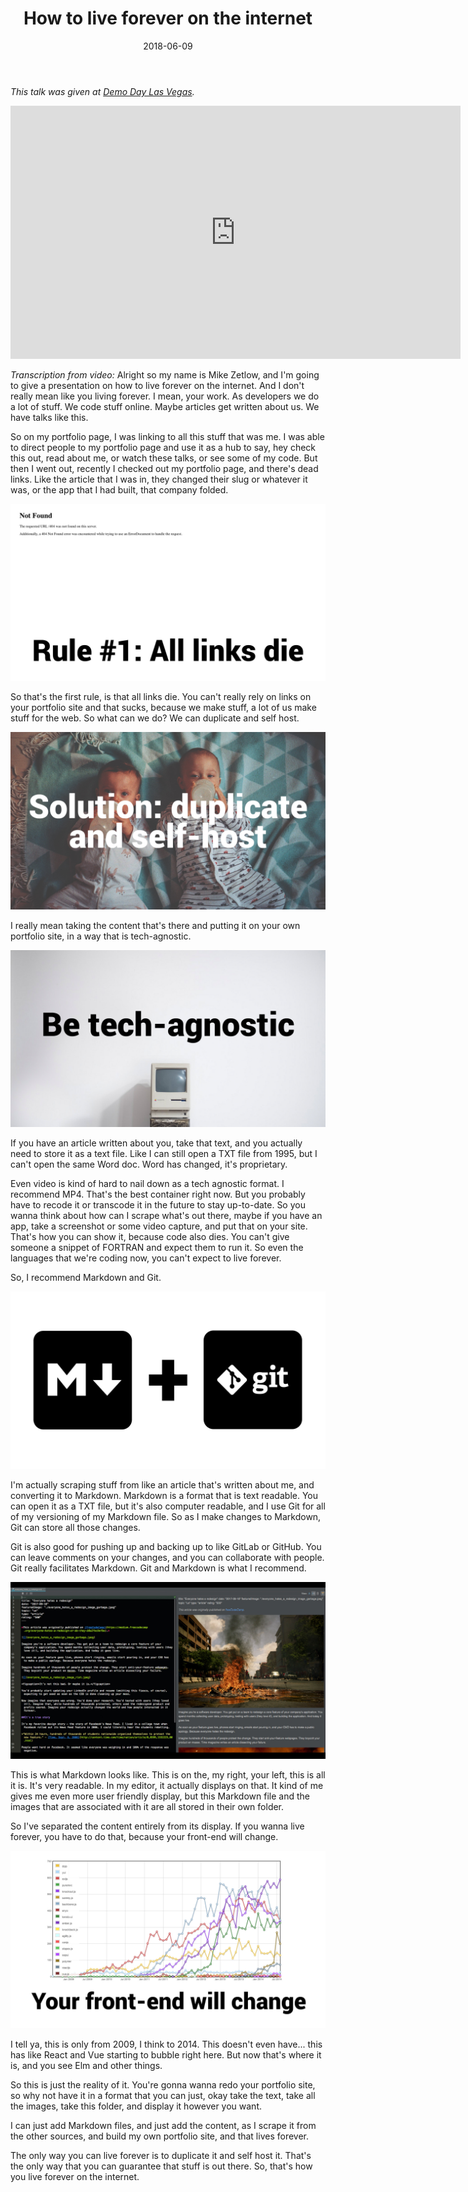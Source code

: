 ﻿---
title: "How to live forever on the internet"
date: "2018-06-09"
featuredImage: "./1-girl-in-field-how-to-live-forever-on-the-internet-mike-zetlow.jpg"
topic: "other stuff"
type: "video"
rating: "400"
draft: false
---

*This talk was given at [Demo Day Las Vegas](http://demoday.vegas/).*

<iframe width="720" height="405" src="https://www.youtube.com/embed/eTWl4nY-XJM?rel=0" frameborder="0" allow="autoplay; encrypted-media" allowfullscreen></iframe>

*Transcription from video:* Alright so my name is Mike Zetlow, and I'm going to give a presentation on how to live forever on the internet. And I don't really mean like you living forever. I mean, your work. As developers we do a lot of stuff. We code stuff online. Maybe articles get written about us. We have talks like this.

So on my portfolio page, I was linking to all this stuff that was me. I was able to direct people to my portfolio page and use it as a hub to say, hey check this out, read about me, or watch these talks, or see some of my code. But then I went out, recently I checked out my portfolio page, and there's dead links. Like the article that I was in, they changed their slug or whatever it was, or the app that I had built, that company folded.

![](2-404-error-how-to-live-forever-on-the-internet-mike-zetlow.jpg)

So that's the first rule, is that all links die. You can't really rely on links on your portfolio site and that sucks, because we make stuff, a lot of us make stuff for the web. So what can we do? We can duplicate and self host.

![](3-twins-how-to-live-forever-on-the-internet-mike-zetlow.jpg)

I really mean taking the content that's there and putting it on your own portfolio site, in a way that is tech-agnostic.

![](4-be-tech-agnostic-how-to-live-forever-on-the-internet-mike-zetlow.jpg)

If you have an article written about you, take that text, and you actually need to store it as a text file. Like I can still open a TXT file from 1995, but I can't open the same Word doc. Word has changed, it's proprietary.

Even video is kind of hard to nail down as a tech agnostic format. I recommend MP4. That's the best container right now. But you probably have to recode it or transcode it in the future to stay up-to-date. So you wanna think about how can I scrape what's out there, maybe if you have an app, take a screenshot or some video capture, and put that on your site. That's how you can show it, because code also dies. You can't give someone a snippet of FORTRAN and expect them to run it. So even the languages that we're coding now, you can't expect to live forever.

So, I recommend Markdown and Git.

![](5-markdown-git-how-to-live-forever-on-the-internet-mike-zetlow.jpg)

I'm actually scraping stuff from like an article that's written about me, and converting it to Markdown. Markdown is a format that is text readable. You can open it as a TXT file, but it's also computer readable, and I use Git for all of my versioning of my Markdown file. So as I make changes to Markdown, Git can store all those changes.

Git is also good for pushing up and backing up to like GitLab or GitHub. You can leave comments on your changes, and you can collaborate with people. Git really facilitates Markdown. Git and Markdown is what I recommend.

![](6-markdown-editor-how-to-live-forever-on-the-internet-mike-zetlow.jpg)

This is what Markdown looks like. This is on the, my right, your left, this is all it is. It's very readable. In my editor, it actually displays on that. It kind of me gives me even more user friendly display, but this Markdown file and the images that are associated with it are all stored in their own folder.

So I've separated the content entirely from its display. If you wanna live forever, you have to do that, because your front-end will change.

![](7-front-end-graph-how-to-live-forever-on-the-internet-mike-zetlow.jpg)

I tell ya, this is only from 2009, I think to 2014. This doesn't even have... this has like React and Vue starting to bubble right here. But now that's where it is, and you see Elm and other things.

So this is just the reality of it. You're gonna wanna redo your portfolio site, so why not have it in a format that you can just, okay take the text, take all the images, take this folder, and display it however you want.

I can just add Markdown files, and just add the content, as I scrape it from the other sources, and build my own portfolio site, and that lives forever.

The only way you can live forever is to duplicate it and self host it. That's the only way that you can guarantee that stuff is out there. So, that's how you live forever on the internet.
